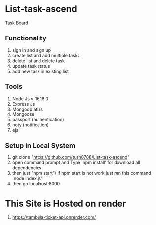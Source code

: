 # List-task-ascend
Task Board

## Functionality 

1. sign in and sign up 
2. create list and add multiple tasks
3. delete list and delete task
4. update task status
5. add new task in existing list

## Tools
1. Node Js v-16.18.0
2. Express Js
3. Mongodb atlas
4. Mongoose
5. passport (authentication)
6. noty (notification)
7. ejs


## Setup in Local System

1. git clone "https://github.com/tush8788/List-task-ascend"
2. open command prompt and Type 'npm install' for download all dependencies
3. then just "npm start"/ if npm start is not work just run this command 'node index.js'
4. then go localhost:8000


# This Site is Hosted on render 
1. https://tambula-ticket-api.onrender.com/